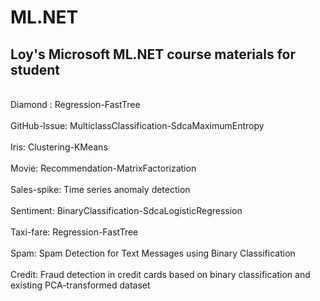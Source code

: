 # ML.NET
## Loy's Microsoft ML.NET course materials for student<br>
<br>
Diamond : Regression-FastTree<br>
<br>
GitHub-Issue: MulticlassClassification-SdcaMaximumEntropy<br>
<br>
Iris: Clustering-KMeans<br>
<br>
Movie: Recommendation-MatrixFactorization<br>
<br>
Sales-spike: Time series anomaly detection<br>
<br>
Sentiment: BinaryClassification-SdcaLogisticRegression<br>
<br>
Taxi-fare: Regression-FastTree<br>
<br>
Spam: Spam Detection for Text Messages using Binary Classification <br>
<br>
Credit: Fraud detection in credit cards based on binary classification and existing PCA-transformed dataset
